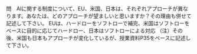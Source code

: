 問　AIに関する制度について、EU、米国、日本は、それぞれアプローチが異なります。あなたは、どのアプローチが望ましいと思いますか？その理由も併せて記述して下さい。
EUは、ハードローをソフトローで補完、米国はソフトローをベースに目的に応じてハードロー、日本はソフトローによる対応
（注）その後、米国も日本もアプローチが変化しているが、授業資料P35をベースに記述して下さい。
